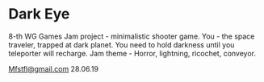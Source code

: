 # Dark Eye
8-th WG Games Jam project - minimalistic shooter game.
You - the space traveler, trapped at dark planet.
You need to hold darkness until you teleporter will recharge.
Jam theme - Horror, lightning, ricochet, conveyor.

Mfstfl@gmail.com
28.06.19
